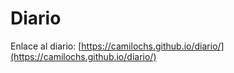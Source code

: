 # Diario
Enlace al diario: [https://camilochs.github.io/diario/](https://camilochs.github.io/diario/)
